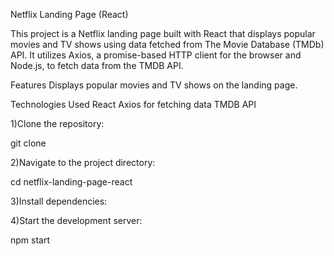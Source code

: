 Netflix Landing Page (React)

This project is a Netflix landing page built with React that displays popular movies and TV shows using data fetched from The Movie Database (TMDb) API. It utilizes Axios, a promise-based HTTP client for the browser and Node.js, to fetch data from the TMDB API.

Features
Displays popular movies and TV shows on the landing page.

Technologies Used
React
Axios for fetching data
TMDB API



1)Clone the repository:

  git clone <repository-url>

2)Navigate to the project directory:

  cd netflix-landing-page-react

3)Install dependencies:

4)Start the development server:

  npm start
